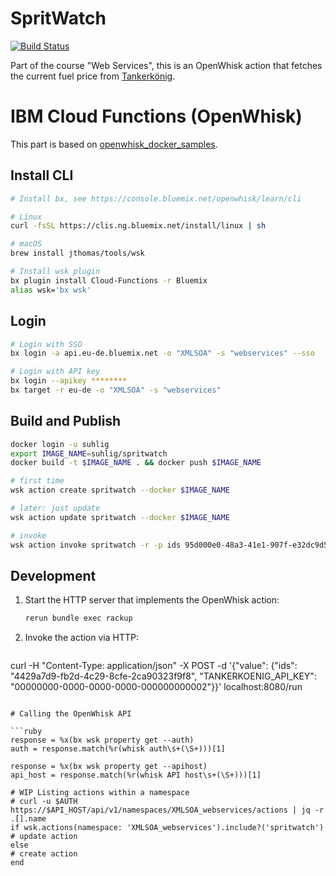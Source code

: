 # SpritWatch

[![Build Status](https://travis-ci.org/uhlig-it/spritwatch.svg?branch=master)](https://travis-ci.org/uhlig-it/spritwatch)

Part of the course "Web Services", this is an OpenWhisk action that fetches the current fuel price from [Tankerkönig](https://creativecommons.tankerkoenig.de).

# IBM Cloud Functions (OpenWhisk)

This part is based on [openwhisk_docker_samples](https://github.com/gekola/openwhisk_docker_samples/tree/master/ruby_sinatra).

## Install CLI

```bash
# Install bx, see https://console.bluemix.net/openwhisk/learn/cli

# Linux
curl -fsSL https://clis.ng.bluemix.net/install/linux | sh

# macOS
brew install jthomas/tools/wsk

# Install wsk plugin
bx plugin install Cloud-Functions -r Bluemix
alias wsk='bx wsk'
```

## Login

```bash
# Login with SSO
bx login -a api.eu-de.bluemix.net -o "XMLSOA" -s "webservices" --sso

# Login with API key
bx login --apikey ********
bx target -r eu-de -o "XMLSOA" -s "webservices"
```

## Build and Publish

```bash
docker login -u suhlig
export IMAGE_NAME=suhlig/spritwatch
docker build -t $IMAGE_NAME . && docker push $IMAGE_NAME

# first time
wsk action create spritwatch --docker $IMAGE_NAME

# later: just update
wsk action update spritwatch --docker $IMAGE_NAME

# invoke
wsk action invoke spritwatch -r -p ids 95d000e0-48a3-41e1-907f-e32dc9d58525,51d4b53f-a095-1aa0-e100-80009459e03a -p TANKERKOENIG_API_KEY $TANKERKOENIG_API_KEY
```

## Development

1. Start the HTTP server that implements the OpenWhisk action:

   ```bash
   rerun bundle exec rackup
   ```

1. Invoke the action via HTTP:

   ```bash
  curl -H "Content-Type: application/json" -X POST -d '{"value": {"ids": "4429a7d9-fb2d-4c29-8cfe-2ca90323f9f8", "TANKERKOENIG_API_KEY": "00000000-0000-0000-0000-000000000002"}}' localhost:8080/run
   ```

# Calling the OpenWhisk API

```ruby
response = %x(bx wsk property get --auth)
auth = response.match(%r(whisk auth\s+(\S+)))[1]

response = %x(bx wsk property get --apihost)
api_host = response.match(%r(whisk API host\s+(\S+)))[1]

# WIP Listing actions within a namespace
# curl -u $AUTH https://$API_HOST/api/v1/namespaces/XMLSOA_webservices/actions | jq -r .[].name
if wsk.actions(namespace: 'XMLSOA_webservices').include?('spritwatch')
  # update action
else
  # create action
end
```
